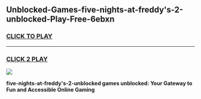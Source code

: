 
## Unblocked-Games-five-nights-at-freddy's-2-unblocked-Play-Free-6ebxn
<h3>
<a href="https://premium76.site?title=five-nights-at-freddy's-2-unblocked&ref=23A">CLICK TO PLAY</a></h3>
<hr>

<h3>
<a href="https://premium76.site?title=five-nights-at-freddy's-2-unblocked&ref=23A">CLICK 2 PLAY</a>
  
</h3>

<a href="https://premium76.site?title=five-nights-at-freddy's-2-unblocked&ref=23A"><img src="https://clearcache.store/games.png"></a>


**five-nights-at-freddy's-2-unblocked games unblocked: Your Gateway to Fun and Accessible Online Gaming**
